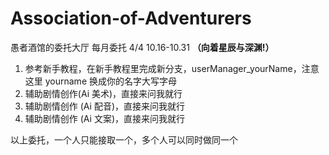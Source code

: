 # Association-of-Adventurers
愚者酒馆的委托大厅
每月委托 4/4 10.16-10.31
**（向着星辰与深渊!）**

1. 参考新手教程，在新手教程里完成新分支，userManager_yourName，注意这里 yourname 换成你的名字大写字母
2. 辅助剧情创作(Ai 美术)，直接来问我就行
3. 辅助剧情创作 (Ai 配音)，直接来问我就行
4. 辅助剧情创作 (Ai 文案)，直接来问我就行

以上委托，一个人只能接取一个，多个人可以同时做同一个
